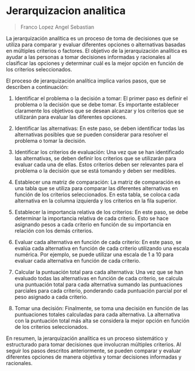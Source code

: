 # Jerarquizacion analitica

> Franco Lopez Angel Sebastian

La jerarquización analítica es un proceso de toma de decisiones que se utiliza para comparar y evaluar diferentes opciones o alternativas basadas en múltiples criterios o factores. El objetivo de la jerarquización analítica es ayudar a las personas a tomar decisiones informadas y racionales al clasificar las opciones y determinar cuál es la mejor opción en función de los criterios seleccionados.

El proceso de jerarquización analítica implica varios pasos, que se describen a continuación:

1. Identificar el problema o la decisión a tomar: El primer paso es definir el problema o la decisión que se debe tomar. Es importante establecer claramente los objetivos que se desean alcanzar y los criterios que se utilizarán para evaluar las diferentes opciones.

2. Identificar las alternativas: En este paso, se deben identificar todas las alternativas posibles que se pueden considerar para resolver el problema o tomar la decisión.

3. Identificar los criterios de evaluación: Una vez que se han identificado las alternativas, se deben definir los criterios que se utilizarán para evaluar cada una de ellas. Estos criterios deben ser relevantes para el problema o la decisión que se está tomando y deben ser medibles.

4. Establecer una matriz de comparación: La matriz de comparación es una tabla que se utiliza para comparar las diferentes alternativas en función de los criterios seleccionados. En esta tabla, se coloca cada alternativa en la columna izquierda y los criterios en la fila superior.

5. Establecer la importancia relativa de los criterios: En este paso, se debe determinar la importancia relativa de cada criterio. Esto se hace asignando pesos a cada criterio en función de su importancia en relación con los demás criterios.

6. Evaluar cada alternativa en función de cada criterio: En este paso, se evalúa cada alternativa en función de cada criterio utilizando una escala numérica. Por ejemplo, se puede utilizar una escala de 1 a 10 para evaluar cada alternativa en función de cada criterio.

7. Calcular la puntuación total para cada alternativa: Una vez que se han evaluado todas las alternativas en función de cada criterio, se calcula una puntuación total para cada alternativa sumando las puntuaciones parciales para cada criterio, ponderando cada puntuación parcial por el peso asignado a cada criterio.

8. Tomar una decisión: Finalmente, se toma una decisión en función de las puntuaciones totales calculadas para cada alternativa. La alternativa con la puntuación total más alta se considera la mejor opción en función de los criterios seleccionados.

En resumen, la jerarquización analítica es un proceso sistemático y estructurado para tomar decisiones que involucran múltiples criterios. Al seguir los pasos descritos anteriormente, se pueden comparar y evaluar diferentes opciones de manera objetiva y tomar decisiones informadas y racionales.
